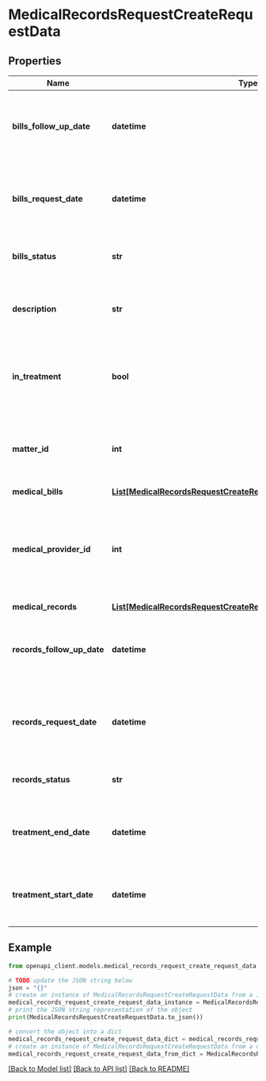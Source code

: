 # MedicalRecordsRequestCreateRequestData


## Properties

Name | Type | Description | Notes
------------ | ------------- | ------------- | -------------
**bills_follow_up_date** | **datetime** | Follow up date for Medical Bills. (Expects an ISO-8601 date). | [optional] 
**bills_request_date** | **datetime** | Requested date for Medical Bills. (Expects an ISO-8601 date). | [optional] 
**bills_status** | **str** | Current status for the Medical Bills. | 
**description** | **str** | Detailed description of the Medical Records Detail. | [optional] 
**in_treatment** | **bool** | True or false value to record if the treatment has been completed. | 
**matter_id** | **int** | The ID of the matter that the Medical Records Detail belongs to. | 
**medical_bills** | [**List[MedicalRecordsRequestCreateRequestDataMedicalBillsInner]**](MedicalRecordsRequestCreateRequestDataMedicalBillsInner.md) |  | [optional] 
**medical_provider_id** | **int** | The unique identifier for a single Medical Provider associated with this Medical Records Detail. | 
**medical_records** | [**List[MedicalRecordsRequestCreateRequestDataMedicalRecordsInner]**](MedicalRecordsRequestCreateRequestDataMedicalRecordsInner.md) |  | [optional] 
**records_follow_up_date** | **datetime** | Follow up date for Medical Records. (Expects an ISO-8601 date). | [optional] 
**records_request_date** | **datetime** | Requested date for Medical Records. (Expects an ISO-8601 date). | [optional] 
**records_status** | **str** | Current status for the Medical Records. | 
**treatment_end_date** | **datetime** | End date for the treatment. (Expects an ISO-8601 date). | [optional] 
**treatment_start_date** | **datetime** | Start date for the treatment. (Expects an ISO-8601 date). | [optional] 

## Example

```python
from openapi_client.models.medical_records_request_create_request_data import MedicalRecordsRequestCreateRequestData

# TODO update the JSON string below
json = "{}"
# create an instance of MedicalRecordsRequestCreateRequestData from a JSON string
medical_records_request_create_request_data_instance = MedicalRecordsRequestCreateRequestData.from_json(json)
# print the JSON string representation of the object
print(MedicalRecordsRequestCreateRequestData.to_json())

# convert the object into a dict
medical_records_request_create_request_data_dict = medical_records_request_create_request_data_instance.to_dict()
# create an instance of MedicalRecordsRequestCreateRequestData from a dict
medical_records_request_create_request_data_from_dict = MedicalRecordsRequestCreateRequestData.from_dict(medical_records_request_create_request_data_dict)
```
[[Back to Model list]](../README.md#documentation-for-models) [[Back to API list]](../README.md#documentation-for-api-endpoints) [[Back to README]](../README.md)


